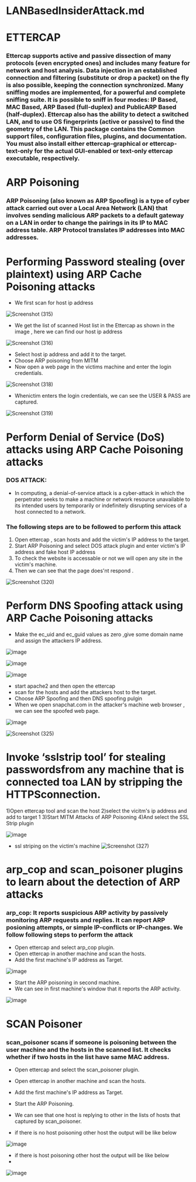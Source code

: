 # LANBasedInsiderAttack.md
# ETTERCAP


### Ettercap supports active and passive dissection of many protocols (even encrypted ones) and includes many feature for network and host analysis. Data injection in an established connection and filtering (substitute or drop a packet) on the fly is also possible, keeping the connection synchronized. Many sniffing modes are implemented, for a powerful and complete sniffing suite. It is possible to sniff in four modes: IP Based, MAC Based, ARP Based (full-duplex) and PublicARP Based (half-duplex). Ettercap also has the ability to detect a switched LAN, and to use OS fingerprints (active or passive) to find the geometry of the LAN. This package contains the Common support files, configuration files, plugins, and documentation. You must also install either ettercap-graphical or ettercap-text-only for the actual GUI-enabled or text-only ettercap executable, respectively.

# ARP Poisoning
### ARP Poisoning (also known as ARP Spoofing) is a type of cyber attack carried out over a Local Area Network (LAN) that involves sending malicious ARP packets to a default gateway on a LAN in order to change the pairings in its IP to MAC address table. ARP Protocol translates IP addresses into MAC addresses. 


# Performing Password stealing (over plaintext) using ARP Cache Poisoning attacks
- We first scan for host ip address

![Screenshot (315)](https://user-images.githubusercontent.com/123251017/227991197-e922c1d8-5063-494c-888a-035b9276a975.png)


- We get the list of scanned Host list in the Ettercap as shown in the image , here we can find our host ip address

![Screenshot (316)](https://user-images.githubusercontent.com/123251017/227992069-07281334-6560-4d1d-9ec2-75ed34fc4da7.png)

- Select host ip address and add it to the target.
- Choose ARP poisoning from MITM
- Now open a web page in the victims machine and enter the login credentials.

![Screenshot (318)](https://user-images.githubusercontent.com/123251017/227992948-c496d7db-8f29-4fa4-a2ab-92254b552b02.png)

- Whenictim enters the login credentials, we can see the USER & PASS are captured.

![Screenshot (319)](https://user-images.githubusercontent.com/123251017/227993599-21b69ce9-1cf6-4f9b-9be1-5ba2b9bc73f2.png)


# Perform Denial of Service (DoS) attacks using ARP Cache Poisoning attacks 

### DOS ATTACK:
- In computing, a denial-of-service attack is a cyber-attack in which the perpetrator seeks to make a machine or network resource unavailable to its intended users by temporarily or indefinitely disrupting services of a host connected to a network.

### The following steps are to be followed to perform this attack
1. Open ettercap , scan hosts and add the victim's IP address to the target.
2. Start ARP Poisoning and select DOS attack plugin and enter victim's IP address and fake host IP address
3. To check the website is accessable or not we will open any site in the victim's machine.
4. Then we can see that the page does'nt respond .

![Screenshot (320)](https://user-images.githubusercontent.com/123251017/227993985-1c68b259-cdc8-4678-b1b2-c01834620e34.png)

#  Perform DNS Spoofing attack using ARP Cache Poisoning attacks 

- Make the ec_uid and ec_guid values as zero ,give some domain name and assign the attackers IP address.

![image](https://user-images.githubusercontent.com/68326118/227768095-16ce5d30-d4d8-42fc-a58e-01e464aa4a53.png)

![image](https://user-images.githubusercontent.com/68326118/227767987-e11b0d5b-f7db-4aa4-9880-4478eb4f5843.png)

![image](https://user-images.githubusercontent.com/68326118/227768060-efe57151-bf1e-4b9c-a06c-c5cc0578e629.png)

-  start apache2 and then open the ettercap 
- scan for the hosts and add the attackers host to the target.
- Choose ARP Spoofing and then DNS spoofing pulgin
- When we open snapchat.com in the attacker's machine web browser , we can see the spoofed web page.

![image](https://user-images.githubusercontent.com/68326118/227766876-3e0a3252-2be0-4a24-897d-6d7221a833a1.png)

![Screenshot (325)](https://user-images.githubusercontent.com/123251017/227994799-4596da6d-83ac-4d48-b34d-2d7c78d8fd3d.png)

#  Invoke ‘sslstrip tool’ for stealing passwordsfrom any machine that is connected toa LAN by stripping the HTTPSconnection. 

 1)Open ettercap tool and scan the host 
 2)select the vicitm's ip address and add to target 1 
 3)Start MITM Attacks of ARP Poisoning 
 4)And select the SSL Strip plugin 
 
![image](https://user-images.githubusercontent.com/68326118/227952722-2608aaac-f09f-428e-bafc-312c185c2427.png)

-  ssl striping on the victim's machine 
![Screenshot (327)](https://user-images.githubusercontent.com/123251017/227995721-7881456b-462d-4a6f-bafb-2064a0a60843.png)

# arp_cop and scan_poisoner plugins to learn about the detection of ARP attacks
### arp_cop: It reports suspicious ARP activity by passively monitoring ARP requests and replies. It can report ARP posioning attempts, or simple IP-conflicts or IP-changes. We follow following steps to perform the attack
- Open ettercap and select arp_cop plugin.
- Open ettercap in another machine and scan the hosts.
- Add the first machine's IP address as Target.

![image](https://user-images.githubusercontent.com/68326118/228004106-ac3f82de-af6f-4dc2-8667-dc6995d64b32.png)

- Start the ARP poisoning in second machine.
- We can see in first machine's window that it reports the ARP activity.

![image](https://user-images.githubusercontent.com/68326118/228004219-3596fcc9-60ff-4ae8-b779-bbf527e378ef.png)

# SCAN Poisoner
### scan_poisoner scans if someone is poisoning between the user machine and the hosts in the scanned list. It checks whether if two hosts in the list have same MAC address.
- Open ettercap and select the scan_poisoner plugin.
- Open ettercap in another machine and scan the hosts.
- Add the first machine's IP address as Target.
- Start the ARP Poisoning.
- We can see that one host is replying to other in the lists of hosts that captured by scan_poisoner.


- if there is no host poisoning other host the output will be like below

![image](https://user-images.githubusercontent.com/68326118/228006787-18b8b82c-f1b5-4bdd-a3ab-edb92dfe90e3.png)

- if there is host poisoning other host the output will be like below 
- 
![image](https://user-images.githubusercontent.com/68326118/228007089-6a2ad6b4-0021-4c28-80ff-0e88a57d0d49.png)
